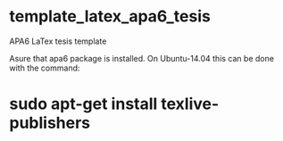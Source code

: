 # template_latex_apa6_tesis
APA6 LaTex tesis template

Asure that apa6 package is installed. On Ubuntu-14.04 this can be done with the command:

# sudo apt-get install texlive-publishers


